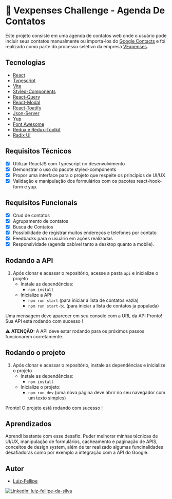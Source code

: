# 🚀 Vexpenses Challenge - Agenda De Contatos

Este projeto consiste em uma agenda de contatos web onde o usuário pode incluir seus contatos manualmente ou importa-los do [Google Contacts](https://contacts.google.com/)
e foi realizado como parte do processo seletivo da empresa [VExpenses](https://vexpenses.com.br).

## Tecnologias

- [React](https://react.dev/)
- [Typescript](https://www.typescriptlang.org/)
- [Vite](https://vitejs.dev/)
- [Styled-Components](https://styled-components.com/)
- [React-Query](https://tanstack.com/query)
- [React-Modal](https://reactcommunity.org/react-modal/)
- [React-Toatify](https://fkhadra.github.io/react-toastify/introduction)
- [Json-Server](https://github.com/typicode/json-server)
- [Yup](https://github.com/jquense/yup)
- [Font Awesome](https://fontawesome.com/)
- [Redux e Redux-Toolkit](https://redux-toolkit.js.org/)
- [Radix UI](https://www.radix-ui.com/)

## Requisitos Técnicos

- [x] Utilizar ReactJS com Typescript no desenvolvimento
- [x] Demonstrar o uso do pacote styled-components
- [x] Propor uma interface para o projeto que respeite os princípios de UI/UX
- [x] Validação e manipulação dos formulários com os pacotes
      react-hook-form e yup.

## Requisitos Funcionais

- [x] Crud de contatos
- [x] Agrupamento de contatos
- [x] Busca de Contatos
- [x] Possibilidade de registrar muitos endereços e telefones por contato
- [x] Feedbacks para o usuário em ações realizadas
- [x] Responsividade (agenda cabível tanto a desktop quanto a mobile).

## Rodando a API

1.  Após clonar e acessar o repositório, acesse a pasta `api` e inicialize o projeto
    - Instale as dependências:
      - `npm install`
    - Inicialize a API:
      - `npm run start` (para iniciar a lista de contatos vazia)
      - `npm run start-bi` (para iniciar a lista de contatos ja populada)

Uma mensagem deve aparecer em seu console com a URL da API
Pronto! Sua API está rodando com sucesso !

⚠️ **ATENÇÃO:** A API deve estar rodando para os próximos passos funcionarem corretamente.

## Rodando o projeto

1.  Após clonar e acessar o repositório, instale as dependências e inicialize o projeto
    - Instale as dependências:
      - `npm install`
    - Inicialize o projeto:
      - `npm run dev` (uma nova página deve abrir no seu navegador com um texto simples)

Pronto! O projeto está rodando com sucesso !

## Aprendizados

Aprendi bastante com esse desafio. Puder melhorar minhas técnicas de UI/UX, manipulação de formulários, cacheamento e paginação de APIS, conceitos de design system, além de ter realizado algumas funcinalidades desafiadoras como por exemplo a integração com a API do Google.

## Autor

- [Luiz-Fellipe](https://github.com/Luiz-Fellipe)

[![Linkedin: luiz-fellipe-da-silva](https://img.shields.io/badge/LinkedIn-0077B5?style=for-the-badge&logo=linkedin&logoColor=white)](https://www.linkedin.com/in/luiz-fellipe-da-silva-a5936b19a/)
